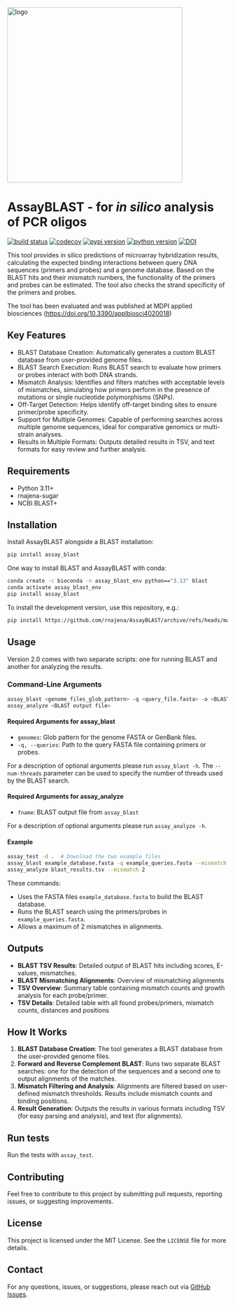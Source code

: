<img src="https://raw.github.com/rnajena/AssayBLAST/main/logo/assayblast_logo_low.png" alt="logo" width="400">

# AssayBLAST - for *in silico* analysis of PCR oligos

[![build status](https://github.com/rnajena/AssayBLAST/workflows/tests/badge.svg)](https://github.com/rnajena/AssayBLAST/actions)
[![codecov](https://codecov.io/gh/rnajena/AssayBLAST/branch/main/graph/badge.svg)](https://codecov.io/gh/rnajena/AssayBLAST)
[![pypi version](https://img.shields.io/pypi/v/assay_blast.svg)](https://pypi.python.org/pypi/assay_blast)
[![python version](https://img.shields.io/pypi/pyversions/assay_blast.svg)](https://python.org)
[![DOI](https://zenodo.org/badge/DOI/10.5281/zenodo.17431735.svg)](https://doi.org/10.5281/zenodo.17431735)

This tool provides in silico predictions of microarray hybridization results, calculating the expected binding interactions between query DNA sequences (primers and probes) and a genome database. Based on the BLAST hits and their mismatch numbers, the functionality of the primers and probes can be estimated. The tool also checks the strand specificity of the primers and probes.

The tool has been evaluated and was published at MDPI applied biosciences (https://doi.org/10.3390/applbiosci4020018)


## Key Features
- BLAST Database Creation: Automatically generates a custom BLAST database from user-provided genome files.
- BLAST Search Execution: Runs BLAST search to evaluate how primers or probes interact with both DNA strands.
- Mismatch Analysis: Identifies and filters matches with acceptable levels of mismatches, simulating how primers perform in the presence of mutations or single nucleotide polymorphisms (SNPs).
- Off-Target Detection: Helps identify off-target binding sites to ensure primer/probe specificity.
- Support for Multiple Genomes: Capable of performing searches across multiple genome sequences, ideal for comparative genomics or multi-strain analyses.
- Results in Multiple Formats: Outputs detailed results in TSV, and text formats for easy review and further analysis.

## Requirements
- Python 3.11+
- rnajena-sugar
- NCBI BLAST+

## Installation

Install AssayBLAST alongside a BLAST installation:

```bash
pip install assay_blast
```

One way to install BLAST and AssayBLAST with conda:

```bash
conda create -c bioconda -n assay_blast_env python=="3.13" blast
conda activate assay_blast_env
pip install assay_blast
```

To install the development version, use this repository, e.g.:

```bash
pip install https://github.com/rnajena/AssayBLAST/archive/refs/heads/main.zip
```

## Usage
Version 2.0 comes with two separate scripts: one for running BLAST and another for analyzing the results.

### Command-Line Arguments

```bash
assay_blast <genome_files_glob_pattern> -q <query_file.fasta> -o <BLAST output file> [options]
assay_analyze <BLAST output file>
```
#### Required Arguments for assay_blast
- `genomes`: Glob pattern for the genome FASTA or GenBank files.
- `-q, --queries`: Path to the query FASTA file containing primers or probes.

For a description of optional arguments please run `assay_blast -h`.
The `--num-threads` parameter can be used to specify the number of threads used by the BLAST search.

#### Required Arguments for assay_analyze

- `fname`: BLAST output file from `assay_blast`

For a description of optional arguments please run `assay_analyze -h`.

#### Example

```bash
assay_test -d .  # Download the two example files
assay_blast example_database.fasta -q example_queries.fasta --mismatch 2
assay_analyze blast_results.tsv --mismatch 2
```

These commands:
- Uses the FASTA files `example_database.fasta` to build the BLAST database.
- Runs the BLAST search using the primers/probes in `example_queries.fasta`.
- Allows a maximum of 2 mismatches in alignments.


## Outputs
- **BLAST TSV Results**: Detailed output of BLAST hits including scores, E-values, mismatches.
- **BLAST Mismatching Alignments**: Overview of mismatching alignments
- **TSV Overview**: Summary table containing mismatch counts and growth analysis for each probe/primer.
- **TSV Details**: Detailed table with all found probes/primers, mismatch counts, distances and positions

## How It Works
1. **BLAST Database Creation**: The tool generates a BLAST database from the user-provided genome files.
2. **Forward and Reverse Complement BLAST**: Runs two separate BLAST searches: one for the detection of the sequences and a second one to output alignments of the matches.
3. **Mismatch Filtering and Analysis**: Alignments are filtered based on user-defined mismatch thresholds. Results include mismatch counts and binding positions.
4. **Result Generation**: Outputs the results in various formats including TSV (for easy parsing and analysis), and text (for alignments).

## Run tests

Run the tests with `assay_test`.

## Contributing
Feel free to contribute to this project by submitting pull requests, reporting issues, or suggesting improvements.

## License
This project is licensed under the MIT License. See the `LICENSE` file for more details.

## Contact
For any questions, issues, or suggestions, please reach out via [GitHub Issues](https://github.com/rnajena/AssayBLAST/issues).
